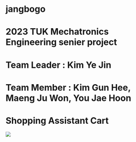 # jangbogo
# 2023 TUK Mechatronics Engineering senier project
# Team Leader : Kim Ye Jin
# Team Member : Kim Gun Hee, Maeng Ju Won, You Jae Hoon

# Shopping Assistant Cart


<img src="https://img.shields.io/badge/Firebase-FFCA28?style=flat-square&logo=python&logoColor=white"/>
